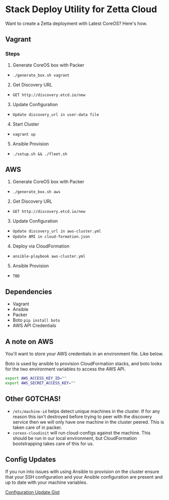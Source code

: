 # Stack Deploy Utility for Zetta Cloud

Want to create a Zetta deployment with Latest CoreOS? Here's how.

## Vagrant

### Steps

1. Generate CoreOS box with Packer
  - `./generate_box.sh vagrant`
2. Get Discovery URL
  - `GET http://discovery.etcd.io/new`
3. Update Configuration
  - `Update discovery_url in user-data file`
4. Start Cluster
  - `vagrant up`
5. Ansible Provision
  - `./setup.sh && ./fleet.sh`

## AWS

1. Generate CoreOS box with Packer
  - `./generate_box.sh aws`
2. Get Discovery URL
  - `GET http://discovery.etcd.io/new`
3. Update Configuration
  - `Update discovery_url in aws-cluster.yml`
  - `Update AMI in cloud-formation.json`
4. Deploy via CloudFormation
  - `ansible-playbook aws-cluster.yml`
5. Ansible Provision
  - `TBD`

## Dependencies

- Vagrant
- Ansible
- Packer
- Boto `pip install boto`
- AWS API Credentials

## A note on AWS

You'll want to store your AWS credentials in an environment file. Like below. 

Boto is used by ansible to provision CloudFormation stacks, and boto looks for the two environment variables to access the AWS API.

```bash
export AWS_ACCESS_KEY_ID=""
export AWS_SECRET_ACCESS_KEY=""
```
## Other GOTCHAS!

- `/etc/machine-id` helps detect unique machines in the cluster. If for any reason this isn't destroyed before trying to peer with the discovery service then we will only have one machine in the cluster peered. This is taken care of in packer.
- `coreos-cloudinit` will run cloud-configs against the machine. This should be run in our local environment, but CloudFormation bootstrapping takes care of this for us.


## Config Updates

If you run into issues with using Ansible to provision on the cluster ensure that your SSH configuration and your Ansible configuration are present and up to date with your machine variables.

[Configuration Update Gist](https://gist.github.com/mdobson/8c16e6b497de8348b718)
